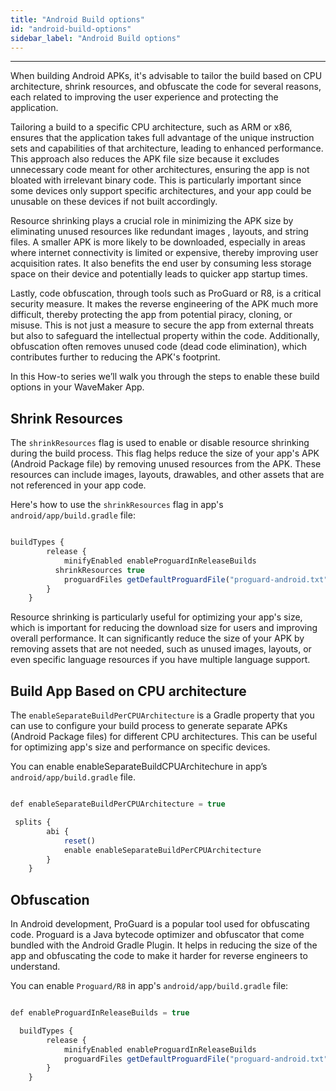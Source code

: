 ```yaml
---
title: "Android Build options"
id: "android-build-options"
sidebar_label: "Android Build options"
---
```

---

When building Android APKs, it's advisable to tailor the build based on CPU architecture, shrink resources, and obfuscate 
the code for several reasons, each related to improving the user experience and protecting the application.

Tailoring a build to a specific CPU architecture, such as ARM or x86, ensures that the application takes full advantage 
of the unique instruction sets and capabilities of that architecture, leading to enhanced performance. This approach 
also reduces the APK file size because it excludes unnecessary code meant for other architectures, ensuring the app is 
not bloated with irrelevant binary code. This is particularly important since some devices only support specific 
architectures, and your app could be unusable on these devices if not built accordingly.

Resource shrinking plays a crucial role in minimizing the APK size by eliminating unused resources like redundant images
, layouts, and string files. A smaller APK is more likely to be downloaded, especially in areas where internet 
connectivity is limited or expensive, thereby improving user acquisition rates. It also benefits the end user by 
consuming less storage space on their device and potentially leads to quicker app startup times.

Lastly, code obfuscation, through tools such as ProGuard or R8, is a critical security measure. It makes the reverse 
engineering of the APK much more difficult, thereby protecting the app from potential piracy, cloning, or misuse. 
This is not just a measure to secure the app from external threats but also to safeguard the intellectual property 
within the code. Additionally, obfuscation often removes unused code (dead code elimination), which contributes further 
to reducing the APK's footprint.

In this How-to series we’ll walk you through the steps to enable these build options in your WaveMaker App.

## Shrink Resources

The `shrinkResources` flag is used to enable or disable resource shrinking during the build process. This flag 
helps reduce the size of your app's APK (Android Package file) by removing unused resources from the APK. 
These resources can include images, layouts, drawables, and other assets that are not referenced in your app code.

Here's how to use the `shrinkResources` flag in app's `android/app/build.gradle` file:

```javascript

buildTypes {
        release {
            minifyEnabled enableProguardInReleaseBuilds
  	      shrinkResources true
            proguardFiles getDefaultProguardFile("proguard-android.txt"), "proguard-rules.pro"
        }
    }

```

Resource shrinking is particularly useful for optimizing your app's size, which is important for reducing the download 
size for users and improving overall performance. It can significantly reduce the size of your APK by removing assets 
that are not needed, such as unused images, layouts, or even specific language resources if you have multiple language support.


## Build App Based on CPU architecture

The `enableSeparateBuildPerCPUArchitecture` is a Gradle property that you can use to configure your build process to 
generate separate APKs (Android Package files) for different CPU architectures. This can be useful for optimizing app's 
size and performance on specific devices.

You can enable enableSeparateBuildCPUArchitechure in app’s `android/app/build.gradle` file.

```javascript

def enableSeparateBuildPerCPUArchitecture = true

 splits {
        abi {
            reset()
            enable enableSeparateBuildPerCPUArchitecture
        }
    }

```

## Obfuscation

In Android development, ProGuard is a popular tool used for obfuscating code. Proguard is a Java bytecode optimizer and 
obfuscator that come bundled with the Android Gradle Plugin. It helps in reducing the size of the app and obfuscating 
the code to make it harder for reverse engineers to understand. 

You can enable `Proguard/R8` in  app's `android/app/build.gradle` file:

```javascript

def enableProguardInReleaseBuilds = true

  buildTypes {
        release {
            minifyEnabled enableProguardInReleaseBuilds
            proguardFiles getDefaultProguardFile("proguard-android.txt"), "proguard-rules.pro"
        }
    }

```


